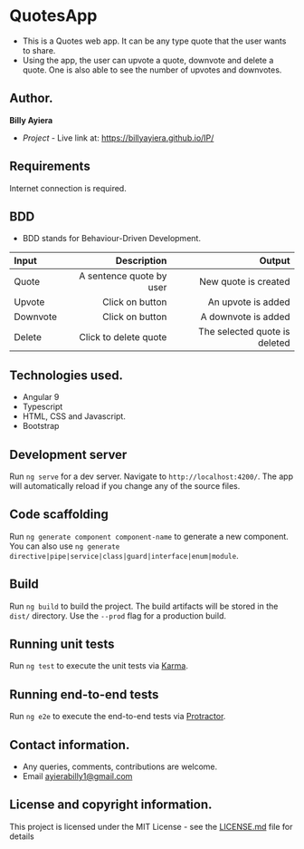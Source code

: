 # QuotesApp

- This is a Quotes web app. It can be any type quote that the user wants to share.
- Using the app, the user can upvote a quote, downvote and delete a quote. One is also able to see the number of upvotes and downvotes.

## Author.
**Billy Ayiera**
 - *Project* - Live link at: https://billyayiera.github.io/IP/

## Requirements
Internet connection is required.

## BDD
*  BDD stands for Behaviour-Driven Development.

 | Input | Description| Output |
 |:---    | ---: | ---: |
 | Quote | A sentence quote by user | New quote is created |   
 | Upvote | Click on button | An upvote is added |
 | Downvote | Click on button| A downvote is added |
 | Delete | Click to delete quote| The selected quote is deleted |

## Technologies used.
* Angular 9
* Typescript
* HTML, CSS and Javascript.
* Bootstrap

## Development server

Run `ng serve` for a dev server. Navigate to `http://localhost:4200/`. The app will automatically reload if you change any of the source files.

## Code scaffolding

Run `ng generate component component-name` to generate a new component. You can also use `ng generate directive|pipe|service|class|guard|interface|enum|module`.

## Build

Run `ng build` to build the project. The build artifacts will be stored in the `dist/` directory. Use the `--prod` flag for a production build.

## Running unit tests

Run `ng test` to execute the unit tests via [Karma](https://karma-runner.github.io).

## Running end-to-end tests

Run `ng e2e` to execute the end-to-end tests via [Protractor](http://www.protractortest.org/).


## Contact information.
* Any queries, comments, contributions are welcome. 
* Email ayierabilly1@gmail.com

## License and copyright information.
This project is licensed under the MIT License - see the [LICENSE.md](LICENSE.md) file for details
